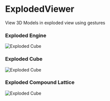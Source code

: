 # ExplodedViewer
View 3D Models in exploded view using gestures

### Exploded Engine
![Exploded Cube](GIFs/Exploded-Engine.gif)
### Exploded Cube
![Exploded Cube](GIFs/Exploded-Cube.gif)
### Exploded Compound Lattice
![Exploded Cube](GIFs/Exploded-Lattice.gif)
